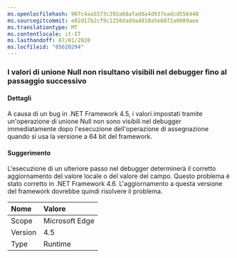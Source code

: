 ```yaml
---
ms.openlocfilehash: 907c4aa5573c392a68afad0a4d937eadcd556440
ms.sourcegitcommit: e02d17b2cf9c1258dadda4810a5e6072a0089aee
ms.translationtype: MT
ms.contentlocale: it-IT
ms.lasthandoff: 07/01/2020
ms.locfileid: "85620294"
---
```

### <a name="null-coalescer-values-are-not-visible-in-debugger-until-one-step-later"></a>I valori di unione Null non risultano visibili nel debugger fino al passaggio successivo

#### <a name="details"></a>Dettagli

A causa di un bug in .NET Framework 4.5, i valori impostati tramite un'operazione di unione Null non sono visibili nel debugger immediatamente dopo l'esecuzione dell'operazione di assegnazione quando si usa la versione a 64 bit del framework.

#### <a name="suggestion"></a>Suggerimento

L'esecuzione di un ulteriore passo nel debugger determinerà il corretto aggiornamento del valore locale o del valore del campo. Questo problema è stato corretto in .NET Framework 4.6. L'aggiornamento a questa versione del framework dovrebbe quindi risolvere il problema.

| Nome    | Valore       |
|:--------|:------------|
| Scope   |Microsoft Edge|
|Version|4.5|
|Type|Runtime|
